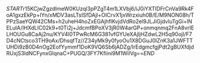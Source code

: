 $START$r15KCjwZgzdImeW0KUzql3pPZgT4m1LXVbj6/iJ0iYXTIDFrCnVa9Rk4FoA1gxzEkPp+lYn/xMDV3asLTsISfDAjl+OICrvX1jxWrzxiuh0B/E/M9NON08h/TPPzSaeYQW42CMs+h2uheH4hoZxEGAjhflKvjdVdRo2el9JLJiGjdvluTgGi+lNELulA/IHXdLlC02k9+t0Ti2j+JdcmfBPoXV3jR0W4arGP+onmqnmq2FnA8vrIELHOUGu8CaAj2nu/KYV4I0TPwRcM6G381vfGYUeXAjljHZdwL2H5q90ojI/F7D4cNCtsco3TH9oAx/DhsqfTz//Z34yMk9y0fyoOu1X8DGuJ0IZnK3a1JWFTTUHDi9zB0D4nOg2EofYymmf1DoK9VQ6Sb6jADZg/IrEdgmcfgjPdt2gBUXfdjdRUxjS3ldNCFynxGlqnaC+PUGQ/3FY7Kfiini9M1WiIVg==$END$